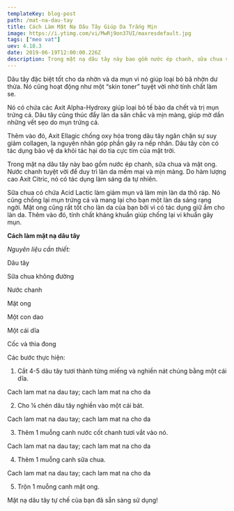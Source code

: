 ```yaml
---
templateKey: blog-post
path: /mat-na-dau-tay
title: Cách Làm Mặt Nạ Dâu Tây Giúp Da Trắng Mịn
image: https://i.ytimg.com/vi/MwRj9on37UI/maxresdefault.jpg
tags: ["meo vat"]
uev: 4.18.3
date: 2019-06-19T12:00:00.226Z
description: Trong mặt nạ dâu tây này bao gồm nước ép chanh, sữa chua và mật ong. Nước chanh tuyệt vời để duy trì làn da mềm mại và mịn màng. Do hàm lượng cao Axit Citric, nó có tác dụng làm sáng da tự nhiên.
---
```


Dâu tây đặc biệt tốt cho da nhờn và da mụn vì nó giúp loại bỏ bã nhờn dư thừa. Nó cũng hoạt động như một “skin toner” tuyệt vời nhờ tính chất làm se.

Nó có chứa các Axit Alpha-Hydroxy giúp loại bỏ tế bào da chết và trị mụn trứng cá. Dâu tây cũng thúc đẩy làn da săn chắc và mịn màng, giúp mờ dần những vết sẹo do mụn trứng cá.

Thêm vào đó, Axit Ellagic chống oxy hóa trong dâu tây ngăn chặn sự suy giảm collagen, la nguyên nhân góp phần gây ra nếp nhăn. Dâu tây còn có tác dụng bảo vệ da khỏi tác hại do tia cực tím của mặt trời.

 Trong mặt nạ dâu tây này bao gồm nước ép chanh, sữa chua và mật ong. Nước chanh tuyệt vời để duy trì làn da mềm mại và mịn màng. Do hàm lượng cao Axit Citric, nó có tác dụng làm sáng da tự nhiên.

Sữa chua có chứa Acid Lactic làm giảm mụn và làm mịn làn da thô ráp. Nó cũng chống lại mụn trứng cá và mang lại cho bạn một làn da sáng rạng ngời. Mật ong cũng rất tốt cho làn da của bạn bởi vì có tác dụng giữ ẩm cho làn da. Thêm vào đó, tính chất kháng khuẩn giúp chống lại vi khuẩn gây mụn.

**Cách làm mặt nạ dâu tây**

*Nguyên liệu cần thiết:*


Dâu tây

Sữa chua không đường

Nước chanh

Mật ong

Một con dao

Một cái dĩa

Cốc và thìa đong

Các bước thực hiện:

1. Cắt 4-5 dâu tây tươi thành từng miếng và nghiền nát chúng bằng một cái dĩa.

Cach lam mat na dau tay; cach lam mat na cho da

2. Cho ¼ chén dâu tây nghiền vào một cái bát.

Cach lam mat na dau tay; cach lam mat na cho da

3. Thêm 1 muỗng canh nước cốt chanh tươi vắt vào nó.

Cach lam mat na dau tay; cach lam mat na cho da

4. Thêm 1 muỗng canh sữa chua.

Cach lam mat na dau tay; cach lam mat na cho da

5. Trộn 1 muỗng canh mật ong.

Mặt nạ dâu tây tự chế của bạn đã sẵn sàng sử dụng! 